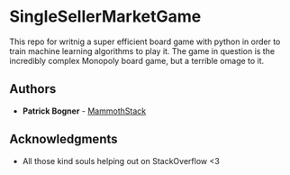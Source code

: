 # SingleSellerMarketGame
This repo for writnig a super efficient board game with python in order to train machine learning algorithms to play it. The game in question is the incredibly complex Monopoly board game, but a terrible omage to it.
## Authors
* **Patrick Bogner** - [MammothStack](https://github.com/MammothStack)

## Acknowledgments
* All those kind souls helping out on StackOverflow <3
